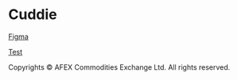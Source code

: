 # Cuddie

[Figma](https://www.figma.com/file/7Ab5xse6Umol8Vz26mhFtP/Cuddie-1.0?node-id=117-8321&t=ep5RAfhaEZjvfnFE-0)

[Test](https://cudie-frontend.netlify.app/)

Copyrights &copy; AFEX Commodities Exchange Ltd. All rights reserved.
